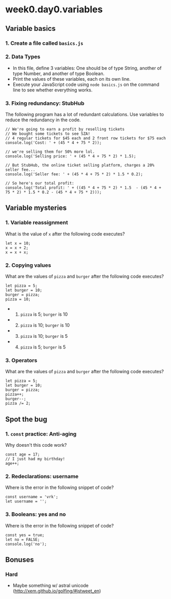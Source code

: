 # week0.day0.variables

## Variable basics

### 1. Create a file called `basics.js`
### 2. Data Types
- In this file, define 3 variables: One should be of type String, another of type Number, and another of type Boolean.
- Print the values of these variables, each on its own line.
- Execute your JavaScript code using `node basics.js` on the command line to see whether everything works.

### 3. Fixing redundancy: StubHub

The following program has a lot of redundant calculations. Use variables to reduce the redundancy in the code.

```
// We're going to earn a profit by reselling tickets
// We bought some tickets to see SZA!
// 4 regular tickets for $45 each and 2 front row tickets for $75 each
console.log('Cost: ' + (45 * 4 + 75 * 2));

// we're selling them for 50% more lol.
console.log('Selling price: ' + (45 * 4 + 75 * 2) * 1.5);

// But StubHub, the online ticket selling platform, charges a 20% seller fee...
console.log('Seller fee: ' + (45 * 4 + 75 * 2) * 1.5 * 0.2);

// So here's our total profit:
console.log('Total profit: ' + ((45 * 4 + 75 * 2) * 1.5  - (45 * 4 + 75 * 2) * 1.5 * 0.2 - (45 * 4 + 75 * 2)));
```

## Variable mysteries

### 1. Variable reassignment

What is the value of `x` after the following code executes?

```
let x = 10;
x = x + 2;
x = x + x;
```

### 2. Copying values

What are the values of `pizza` and `burger` after the following code executes?

```
let pizza = 5;
let burger = 10;
burger = pizza;
pizza = 10;
```

- 1. `pizza` is 5; `burger` is 10
- 2. `pizza` is 10; `burger` is 10
- 3. `pizza` is 10; `burger` is 5
- 4. `pizza` is 5; `burger` is 5

### 3. Operators

What are the values of `pizza` and `burger` after the following code executes?

```
let pizza = 5;
let burger = 10;
burger = pizza;
pizza++;
burger--;
pizza /= 2;
```

## Spot the bug

### 1. `const` practice: Anti-aging

Why doesn't this code work?

```
const age = 17;
// I just had my birthday!
age++;
```

### 2. Redeclarations: username

Where is the error in the following snippet of code?

```
const username = 'vrk';
let username = '';
```

### 3. Booleans: yes and no

Where is the error in the following snippet of code?

```
const yes = true;
let no = FALSE;
console.log('no');
```

## Bonuses

### Hard
- Maybe something w/ astral unicode (http://xem.github.io/golfing/#jstweet_en)

